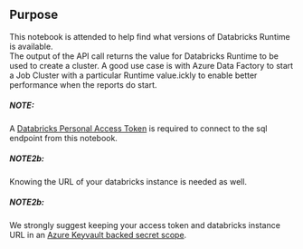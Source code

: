 ## Purpose
This notebook is attended to help find what versions of Databricks Runtime is available.  
The output of the API call returns the value for Databricks Runtime to be used to create a cluster.
A good use case is with Azure Data Factory to start a Job Cluster with a particular Runtime value.ickly to enable better performance when the reports do start.

##### NOTE: 

A [Databricks Personal Access Token](https://docs.databricks.com/dev-tools/api/latest/authentication.html#:~:text=Generate%20a%20personal%20access%20token,-This%20section%20describes&text=Settings%20in%20the%20lower%20left,the%20Generate%20New%20Token%20button.) is required to connect to the sql endpoint from this notebook.


##### NOTE2b: 

Knowing the URL of your databricks instance is needed as well.

##### NOTE2b: 

We strongly suggest keeping your access token and databricks instance URL in an [Azure Keyvault backed secret scope](https://docs.microsoft.com/en-us/azure/databricks/security/secrets/secret-scopes).
